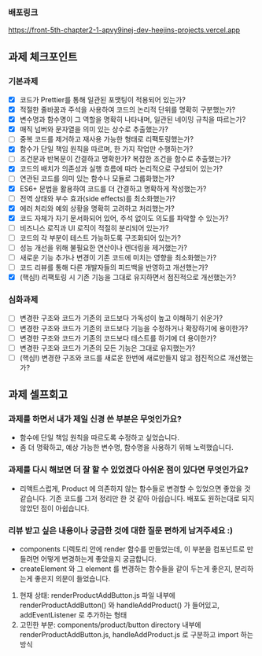 ### 배포링크
https://front-5th-chapter2-1-apvy9inej-dev-heejins-projects.vercel.app

## 과제 체크포인트

### 기본과제

- [x] 코드가 Prettier를 통해 일관된 포맷팅이 적용되어 있는가?
- [x] 적절한 줄바꿈과 주석을 사용하여 코드의 논리적 단위를 명확히 구분했는가?
- [x] 변수명과 함수명이 그 역할을 명확히 나타내며, 일관된 네이밍 규칙을 따르는가?
- [x] 매직 넘버와 문자열을 의미 있는 상수로 추출했는가?
- [ ] 중복 코드를 제거하고 재사용 가능한 형태로 리팩토링했는가?
- [x] 함수가 단일 책임 원칙을 따르며, 한 가지 작업만 수행하는가?
- [ ] 조건문과 반복문이 간결하고 명확한가? 복잡한 조건을 함수로 추출했는가?
- [x] 코드의 배치가 의존성과 실행 흐름에 따라 논리적으로 구성되어 있는가?
- [ ] 연관된 코드를 의미 있는 함수나 모듈로 그룹화했는가?
- [x] ES6+ 문법을 활용하여 코드를 더 간결하고 명확하게 작성했는가?
- [ ] 전역 상태와 부수 효과(side effects)를 최소화했는가?
- [x] 에러 처리와 예외 상황을 명확히 고려하고 처리했는가?
- [x] 코드 자체가 자기 문서화되어 있어, 주석 없이도 의도를 파악할 수 있는가?
- [ ] 비즈니스 로직과 UI 로직이 적절히 분리되어 있는가?
- [ ] 코드의 각 부분이 테스트 가능하도록 구조화되어 있는가?
- [ ] 성능 개선을 위해 불필요한 연산이나 렌더링을 제거했는가?
- [ ] 새로운 기능 추가나 변경이 기존 코드에 미치는 영향을 최소화했는가?
- [ ] 코드 리뷰를 통해 다른 개발자들의 피드백을 반영하고 개선했는가?
- [x] (핵심!) 리팩토링 시 기존 기능을 그대로 유지하면서 점진적으로 개선했는가?

### 심화과제

- [ ] 변경한 구조와 코드가 기존의 코드보다 가독성이 높고 이해하기 쉬운가?
- [ ] 변경한 구조와 코드가 기존의 코드보다 기능을 수정하거나 확장하기에 용이한가?
- [ ] 변경한 구조와 코드가 기존의 코드보다 테스트를 하기에 더 용이한가?
- [ ] 변경한 구조와 코드가 기존의 모든 기능은 그대로 유지했는가?
- [ ] (핵심!) 변경한 구조와 코드를 새로운 한번에 새로만들지 않고 점진적으로 개선했는가?

## 과제 셀프회고

<!-- 과제에 대한 회고를 작성해주세요 -->

### 과제를 하면서 내가 제일 신경 쓴 부분은 무엇인가요?
- 함수에 단일 책임 원칙을 따르도록 수정하고 싶었습니다. 
- 좀 더 명확하고, 예상 가능한 변수명, 함수명을 사용하기 위해 노력했습니다.

### 과제를 다시 해보면 더 잘 할 수 있었겠다 아쉬운 점이 있다면 무엇인가요?
- 리액트스럽게, Product 에 의존하지 않는 함수들로 변경할 수 있었으면 좋았을 것 같습니다. 
기존 코드를 그저 정리만 한 것 같아 아쉽습니다. 배포도 원하는대로 되지 않았던 점이 아쉽습니다.

### 리뷰 받고 싶은 내용이나 궁금한 것에 대한 질문 편하게 남겨주세요 :)
- components 디렉토리 안에 render 함수를 만들었는데, 이 부분을 컴포넌트로 만들려면 어떻게 변경하는게 좋았을지 궁금합니다.
- createElement 와 그 element 를 변경하는 함수들을 같이 두는게 좋은지, 분리하는게 좋은지 의문이 들었습니다.
1. 현재 상태: renderProductAddButton.js 파일 내부에 renderProductAddButton() 와 handleAddProduct() 가 들어있고, addEventListener 로 추가하는 형태
2. 고민한 부분: components/product/button directory 내부에 renderProductAddButton.js, handleAddProduct.js 로 구분하고 import 하는 방식

<!--
피드백 받고 싶은 내용은 가급적 구체적으로 남겨주세요
모호한 요청은 피드백을 남기기 어렵습니다.

참고링크: https://chatgpt.com/share/675b6129-515c-8001-ba72-39d0fa4c7b62

모호한 요청의 예시)
- 코드 스타일에 대한 피드백 부탁드립니다.
- 코드 구조에 대한 피드백 부탁드립니다.
- 개념적인 오류에 대한 피드백 부탁드립니다.
- 추가 구현이 필요한 부분에 대한 피드백 부탁드립니다.

구체적인 요청의 예시)
- 현재 함수와 변수명을 보면 직관성이 떨어지는 것 같습니다. 함수와 변수를 더 명확하게 이름 지을 수 있는 방법에 대해 조언해주실 수 있나요?
- 현재 파일 단위로 코드가 분리되어 있지만, 모듈화나 계층화가 부족한 것 같습니다. 어떤 기준으로 클래스를 분리하거나 모듈화를 진행하면 유지보수에 도움이 될까요?
- MVC 패턴을 따르려고 했는데, 제가 구현한 구조가 MVC 원칙에 맞게 잘 구성되었는지 검토해주시고, 보완할 부분을 제안해주실 수 있을까요?
- 컴포넌트 간의 의존성이 높아져서 테스트하기 어려운 상황입니다. 의존성을 낮추고 테스트 가능성을 높이는 구조 개선 방안이 있을까요?
-->
